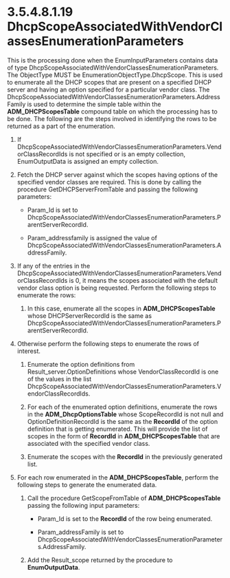 <html dir="LTR" xmlns:mshelp="http://msdn.microsoft.com/mshelp" xmlns:ddue="http://ddue.schemas.microsoft.com/authoring/2003/5" xmlns:xlink="http://www.w3.org/1999/xlink" xmlns:tool="http://www.microsoft.com/tooltip">
 <body>
 <div id="header">
 <h1 class="heading">3.5.4.8.1.19 DhcpScopeAssociatedWithVendorClassesEnumerationParameters</h1>
 </div>
 <div id="mainSection">
 <div id="mainBody">
 <div id="allHistory" class="saveHistory"></div>
 <div id="sectionSection0" class="section" name="collapseableSection">
 

<p>This is the processing done when the EnumInputParameters
contains data of type
DhcpScopeAssociatedWithVendorClassesEnumerationParameters. The ObjectType MUST
be EnumerationObjectType.DhcpScope. This is used to enumerate all the DHCP
scopes that are present on a specified DHCP server and having an option
specified for a particular vendor class. The
DhcpScopeAssociatedWithVendorClassesEnumerationParameters.AddressFamily is used
to determine the simple table within the <b>ADM_DHCPScopesTable</b> compound
table on which the processing has to be done. The following are the steps
involved in identifying the rows to be returned as a part of the enumeration.</p>

<ol><li><p><span> </span>If
DhcpScopeAssociatedWithVendorClassesEnumerationParameters.VendorClassRecordIds
is not specified or is an empty collection, EnumOutputData is assigned an empty
collection.</p>

</li><li><p><span> </span>Fetch the DHCP
server against which the scopes having options of the specified vendor classes
are required. This is done by calling the procedure GetDHCPServerFromTable and
passing the following parameters:</p>

<ul><li><p><span><span> </span></span>Param_Id
is set to
DhcpScopeAssociatedWithVendorClassesEnumerationParameters.ParentServerRecordId.</p>

</li><li><p><span><span> </span></span>Param_addressfamily
is assigned the value of DhcpScopeAssociatedWithVendorClassesEnumerationParameters.AddressFamily.</p>

</li></ul></li><li><p><span> </span>If any of the
entries in the
DhcpScopeAssociatedWithVendorClassesEnumerationParameters.VendorClassRecordIds
is 0, it means the scopes associated with the default vendor class option is
being requested. Perform the following steps to enumerate the rows:</p>

<ol><li><p><span> 
</span>In this case, enumerate all the scopes in <b>ADM_DHCPScopesTable</b>
whose DHCPServerRecordId is the same as
DhcpScopeAssociatedWithVendorClassesEnumerationParameters.ParentServerRecordId.</p>

</li></ol></li><li><p><span> </span>Otherwise
perform the following steps to enumerate the rows of interest.</p>

<ol><li><p><span> 
</span>Enumerate the option definitions from Result_server.OptionDefinitions
whose VendorClassRecordId is one of the values in the list
DhcpScopeAssociatedWithVendorClassesEnumerationParameters.VendorClassRecordIds.</p>

</li><li><p><span> 
</span>For each of the enumerated option definitions, enumerate the rows in the
<b>ADM_DhcpOptionsTable</b> whose ScopeRecordId is not null and
OptionDefinitionRecordId is the same as the <b>RecordId</b> of the option
definition that is getting enumerated. This will provide the list of scopes in
the form of <b>RecordId</b> in <b>ADM_DHCPScopesTable</b> that are associated
with the specified vendor class.</p>

</li><li><p><span> 
</span>Enumerate the scopes with the <b>RecordId</b> in the previously
generated list.</p>

</li></ol></li><li><p><span> </span>For each row
enumerated in the <b>ADM_DHCPScopesTable</b>, perform the following steps to
generate the enumerated data.</p>

<ol><li><p><span> 
</span>Call the procedure GetScopeFromTable of <b>ADM_DHCPScopesTable</b>
passing the following input parameters:</p>

<ul><li><p><span><span> 
</span></span>Param_Id is set to the <b>RecordId</b> of the row being
enumerated.</p>

</li><li><p><span><span> 
</span></span>Param_addressFamily is set to
DhcpScopeAssociatedWithVendorClassesEnumerationParameters.AddressFamily.</p>

</li></ul></li><li><p><span> 
</span>Add the Result_scope returned by the procedure to <b>EnumOutputData</b>.</p>

</li></ol></li></ol>
 </div>
 </div>
 </div>
 </body>
</html>
